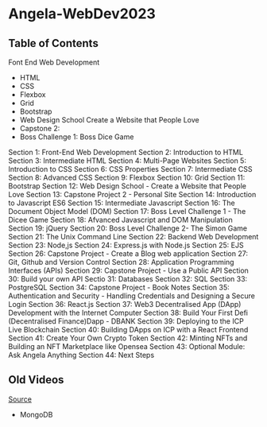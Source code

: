 # Angela-WebDev2023

 ## Table of Contents
 Font End Web Development
 - HTML
 - CSS
 - Flexbox
 - Grid
 - Bootstrap
 - Web Design School Create a Website that People Love
 - Capstone 2:
 - Boss Challenge 1: Boss Dice Game
   
Section 1: Front-End Web Development
Section 2: Introduction to HTML 
Section 3: Intermediate HTML
Section 4: Multi-Page Websites
Section 5: Introduction to CSS 
Section 6: CSS Properties 
Section 7: Intermediate CSS
Section 8: Advanced CSS
Section 9: Flexbox
Section 10: Grid
Section 11: Bootstrap
Section 12: Web Design School - Create a Website that People Love
Section 13: Capstone Project 2 - Personal Site
Section 14: Introduction to Javascript ES6
Section 15: Intermediate Javascript 
Section 16: The Document Object Model (DOM)
Section 17: Boss Level Challenge 1 - The Dicee Game
Section 18: Afvanced Javascript and DOM Manipulation
Section 19: jQuery
Section 20: Boss Level Challenge 2- The Simon Game
Section 21: The Unix Command Line
Section 22: Backend Web Development
Section 23: Node,js
Section 24: Express.js with Node.js
Section 25: EJS
Section 26: Capstone Project - Create a Blog web application
Section 27: Git, Github and Version Control
Section 28: Application Programming Interfaces (APIs)
Section 29: Capstone Project - Use a Public API
Section 30: Build your own API
Sectio 31: Databases
Section 32: SQL
Section 33: PostgreSQL 
Section 34: Capstone Project - Book Notes
Section 35: Authentication and Security - Handling Credentials and Designing a Secure Login
Section 36: React.js
Section 37: Web3 Decentralised App (DApp) Development with the Internet  Computer 
Section 38: Build Your First Defi (Decentralised Finance)Dapp - DBANK
Section 39: Deploying to the ICP Live Blockchain 
Section 40: Building DApps on ICP with a React Frontend
Section 41: Create Your Own Crypto Token
Section 42: Minting NFTs and Building an NFT Marketplace like Opensea
Section 43: Optional Module: Ask Angela Anything 
Section 44: Next Steps



## Old Videos
[Source](https://appbrewery.com/courses/legacy-complete-web-development-course/lectures/46570329)
- MongoDB
